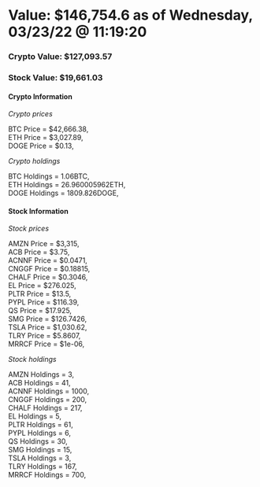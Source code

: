 # Value: $146,754.6 as of Wednesday, 03/23/22 @ 11:19:20 

### Crypto Value: $127,093.57

### Stock Value: $19,661.03

#### Crypto Information 
*Crypto prices* 

BTC Price = $42,666.38,  
ETH Price = $3,027.89,  
DOGE Price = $0.13,  


*Crypto holdings* 

BTC Holdings = 1.06BTC,  
ETH Holdings = 26.960005962ETH,  
DOGE Holdings = 1809.826DOGE,  


#### Stock Information 

*Stock prices* 

AMZN Price = $3,315,  
ACB Price = $3.75,  
ACNNF Price = $0.0471,  
CNGGF Price = $0.18815,  
CHALF Price = $0.3046,  
EL Price = $276.025,  
PLTR Price = $13.5,  
PYPL Price = $116.39,  
QS Price = $17.925,  
SMG Price = $126.7426,  
TSLA Price = $1,030.62,  
TLRY Price = $5.8607,  
MRRCF Price = $1e-06,  


*Stock holdings* 

AMZN Holdings = 3,  
ACB Holdings = 41,  
ACNNF Holdings = 1000,  
CNGGF Holdings = 200,  
CHALF Holdings = 217,  
EL Holdings = 5,  
PLTR Holdings = 61,  
PYPL Holdings = 6,  
QS Holdings = 30,  
SMG Holdings = 15,  
TSLA Holdings = 3,  
TLRY Holdings = 167,  
MRRCF Holdings = 700,  


